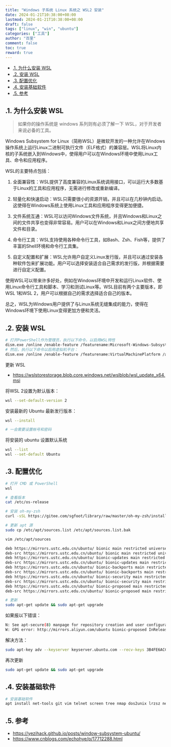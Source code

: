 ```yaml
---
title: "Windows 子系统 Linux 系统之 WSL2 安装"
date: 2024-01-21T10:38:00+08:00
lastmod: 2024-01-21T10:38:00+08:00
draft: false
tags: ["linux", "win", "ubuntu"]
categories: ["工具"]
author: "百里"
comment: false
toc: true
reward: true
---
```

<!-- TOC -->

- [.1. 为什么安装 WSL](#1-为什么安装-wsl)
- [.2. 安装 WSL](#2-安装-wsl)
- [.3. 配置优化](#3-配置优化)
- [.4. 安装基础软件](#4-安装基础软件)
- [.5. 参考](#5-参考)

<!-- /TOC -->
## .1. 为什么安装 WSL

> 如果你的操作系统是 windows 系列则有必须了解一下 WSL，对于开发者来说必备的工具。

Windows Subsystem for Linux（简称WSL）是微软开发的一种允许在Windows操作系统上运行Linux二进制可执行文件（ELF格式）的兼容层。WSL将Linux内核的子系统嵌入到Windows中，使得用户可以在Windows环境中使用Linux工具、命令和应用程序。

WSL的主要特点包括：

1. 全面兼容性：WSL提供了高度兼容的Linux系统调用接口，可以运行大多数基于Linux的工具和应用程序，无需进行修改或重新编译。

2. 轻量化和快速启动：WSL只需要很小的资源开销，并且可以在几秒钟内启动。这使得在Windows系统上使用Linux工具和应用程序变得更加便捷。

3. 文件系统互通：WSL可以访问Windows文件系统，并且Windows和Linux之间的文件共享也变得非常容易。用户可以在Windows和Linux之间方便地共享文件和目录。

4. 命令行工具：WSL支持使用各种命令行工具，如Bash、Zsh、Fish等，提供了丰富的Shell环境和命令行工具集。

5. 自定义配置和扩展：WSL允许用户自定义Linux发行版，并且可以通过安装各种软件包来扩展功能。用户可以选择安装适合自己需求的发行版，并根据需要进行自定义配置。

使用WSL可以带来许多好处，例如在Windows环境中开发和运行Linux软件、使用Linux命令行工具和脚本、学习和测试Linux等。WSL目前有两个主要版本，即WSL 1和WSL 2，用户可以根据自己的需求选择适合自己的版本。

总之，WSL为Windows用户提供了与Linux系统无缝集成的能力，使得在Windows环境下使用Linux变得更加方便和灵活。

## .2. 安装 WSL

```sh
# 打开PowerShell作为管理员，执行以下命令，以启用WSL特性
dism.exe /online /enable-feature /featurename:Microsoft-Windows-Subsystem-Linux /all /norestart
# 然后，执行以下命令以启用虚拟机平台：
dism.exe /online /enable-feature /featurename:VirtualMachinePlatform /all /norestart
```

更新 WSL

- <https://wslstorestorage.blob.core.windows.net/wslblob/wsl_update_x64.msi>

将WSL 2设置为默认版本：

```sh
wsl --set-default-version 2
```

安装最新的 Ubuntu 最新发行版本：

```sh
wsl --install

# 一会需要设置帐号和密码
```

将安装的 ubuntu 设置默认系统

```sh
wsl --list
wsl --set-default Ubuntu
```

## .3. 配置优化

```sh
# 打开 CMD 或 PowerShell 
wsl

# 查看版本
cat /etc/os-release

# 安装 oh-my-zsh
curl -sSL https://gitee.com/sgfoot/library/raw/master/oh-my-zsh/install.sh |bash

# 更新 apt 源
sudo cp /etc/apt/sources.list /etc/apt/sources.list.bak

vim /etc/apt/sources

deb https://mirrors.ustc.edu.cn/ubuntu/ bionic main restricted universe multiverse
deb-src https://mirrors.ustc.edu.cn/ubuntu/ bionic main restricted universe multiverse
deb https://mirrors.ustc.edu.cn/ubuntu/ bionic-updates main restricted universe multiverse
deb-src https://mirrors.ustc.edu.cn/ubuntu/ bionic-updates main restricted universe multiverse
deb https://mirrors.ustc.edu.cn/ubuntu/ bionic-backports main restricted universe multiverse
deb-src https://mirrors.ustc.edu.cn/ubuntu/ bionic-backports main restricted universe multiverse
deb https://mirrors.ustc.edu.cn/ubuntu/ bionic-security main restricted universe multiverse
deb-src https://mirrors.ustc.edu.cn/ubuntu/ bionic-security main restricted universe multiverse
deb https://mirrors.ustc.edu.cn/ubuntu/ bionic-proposed main restricted universe multiverse
deb-src https://mirrors.ustc.edu.cn/ubuntu/ bionic-proposed main restricted universe multiverse

# 更新
sudo apt-get update && sudo apt-get upgrade
```

如果报以下错误：

```sh
N: See apt-secure(8) manpage for repository creation and user configuration details.
W: GPG error: http://mirrors.aliyun.com/ubuntu bionic-proposed InRelease: The following signatures couldn't be verified because the public key is not available: NO_PUBKEY 3B4FE6ACC0B21F32
```

解决方法：

```sh
sudo apt-key adv --keyserver keyserver.ubuntu.com --recv-keys 3B4FE6ACC0B21F32
```

再次更新

```sh
sudo apt-get update && sudo apt-get upgrade
```

## .4. 安装基础软件

```sh
# 安装基础软件
apt install net-tools git vim telnet screen tree nmap dos2unix lrzsz netcat lsof wget tcpdump htop iftop iotop sysstat nethogs traceroute -y
```

## .5. 参考

- <https://yezihack.github.io/posts/window-subsystem-ubuntu/>
- <https://www.cnblogs.com/echohye/p/17712288.html>